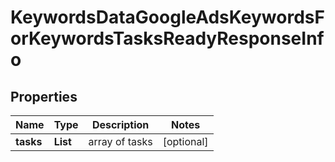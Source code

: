 # KeywordsDataGoogleAdsKeywordsForKeywordsTasksReadyResponseInfo


## Properties

| Name | Type | Description | Notes |
|------------ | ------------- | ------------- | -------------|
**tasks** | **List<KeywordsDataGoogleAdsKeywordsForKeywordsTasksReadyTaskInfo>** | array of tasks |[optional]|